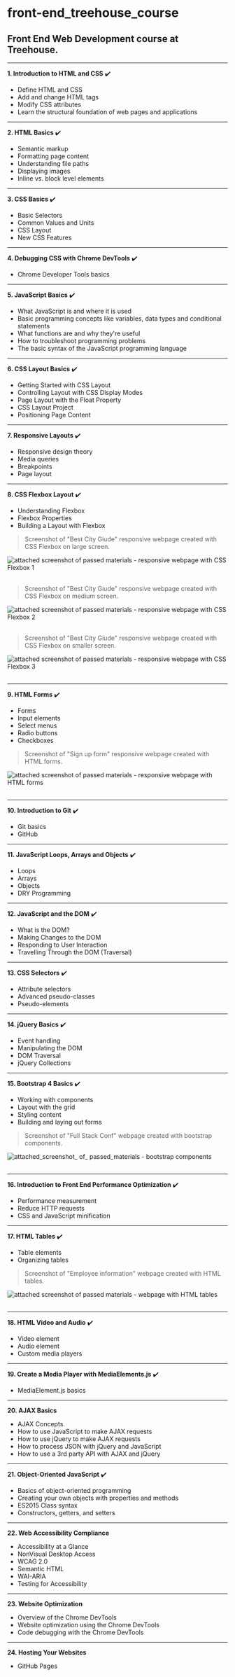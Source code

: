 # front-end_treehouse_course
## Front End Web Development course at Treehouse.
- - -
**1. Introduction to HTML and CSS**  :heavy_check_mark:
* Define HTML and CSS
* Add and change HTML tags
* Modify CSS attributes
* Learn the structural foundation of web pages and applications
- - -
**2. HTML Basics** :heavy_check_mark:
* Semantic markup
* Formatting page content
* Understanding file paths
* Displaying images
* Inline vs. block level elements
- - -
**3. CSS Basics** :heavy_check_mark:
* Basic Selectors
* Common Values and Units
* CSS Layout
* New CSS Features
- - -
**4. Debugging CSS with Chrome DevTools** :heavy_check_mark:
* Chrome Developer Tools basics
- - -
**5. JavaScript Basics** :heavy_check_mark:
* What JavaScript is and where it is used
* Basic programming concepts like variables, data types and conditional statements
* What functions are and why they're useful
* How to troubleshoot programming problems
* The basic syntax of the JavaScript programming language
- - -
**6. CSS Layout Basics** :heavy_check_mark:
* Getting Started with CSS Layout
* Controlling Layout with CSS Display Modes
* Page Layout with the Float Property
* CSS Layout Project
* Positioning Page Content
- - -
**7. Responsive Layouts** :heavy_check_mark:
* Responsive design theory
* Media queries
* Breakpoints
* Page layout
- - -
**8. CSS Flexbox Layout** :heavy_check_mark:
* Understanding Flexbox
* Flexbox Properties
* Building a Layout with Flexbox

> Screenshot of "Best City Giude" responsive webpage created with CSS Flexbox on large screen.

![attached screenshot of passed materials - responsive webpage with CSS Flexbox 1](img_final_scrn/css_flexbox_1.jpg)    <br/><br/>

> Screenshot of "Best City Giude" responsive webpage created with CSS Flexbox on medium screen.

![attached screenshot of passed materials - responsive webpage with CSS Flexbox 2](img_final_scrn/css_flexbox_2b.jpg)    <br/><br/>

> Screenshot of "Best City Giude" responsive webpage created with CSS Flexbox on smaller screen.

![attached screenshot of passed materials - responsive webpage with CSS Flexbox 3](img_final_scrn/css_flexbox_3b.jpg)    <br/><br/>

  - - -
**9. HTML Forms** :heavy_check_mark:
* Forms
* Input elements
* Select menus
* Radio buttons
* Checkboxes

> Screenshot of "Sign up form" responsive webpage created with HTML forms.

![attached screenshot of passed materials - responsive webpage with HTML forms](img_final_scrn/html_forms.jpg)    <br/><br/>

- - -
**10. Introduction to Git** :heavy_check_mark:
* Git basics
* GitHub 
- - -
**11. JavaScript Loops, Arrays and Objects** :heavy_check_mark:
* Loops
* Arrays
* Objects
* DRY Programming
- - -
**12. JavaScript and the DOM** :heavy_check_mark:
* What is the DOM?
* Making Changes to the DOM
* Responding to User Interaction
* Travelling Through the DOM (Traversal)
- - -
**13. CSS Selectors** :heavy_check_mark:
* Attribute selectors
* Advanced pseudo-classes
* Pseudo-elements
- - -
**14. jQuery Basics** :heavy_check_mark:
* Event handling
* Manipulating the DOM
* DOM Traversal
* jQuery Collections
- - -
**15. Bootstrap 4 Basics** :heavy_check_mark:
* Working with components
* Layout with the grid
* Styling content
* Building and laying out forms

> Screenshot of "Full Stack Conf" webpage created with bootstrap components.

![attached_screenshot_ of_ passed_materials - bootstrap components](img_final_scrn/bootstrap_4_components.jpg)    <br/><br/>

- - -
**16. Introduction to Front End Performance Optimization** :heavy_check_mark:
* Performance measurement
* Reduce HTTP requests
* CSS and JavaScript minification
- - -
**17. HTML Tables** :heavy_check_mark:
* Table elements
* Organizing tables

> Screenshot of "Employee information" webpage created with HTML tables.

![attached screenshot of passed materials - webpage with HTML tables](img_final_scrn/html_tables.jpg)    <br/><br/>

- - -
**18. HTML Video and Audio** :heavy_check_mark:
* Video element
* Audio element
* Custom media players
- - -
**19. Create a Media Player with MediaElements.js** :heavy_check_mark:
* MediaElement.js basics
- - -
**20. AJAX Basics**
* AJAX Concepts
* How to use JavaScript to make AJAX requests
* How to use jQuery to make AJAX requests
* How to process JSON with jQuery and JavaScript
* How to use a 3rd party API with AJAX and jQuery
- - -
**21. Object-Oriented JavaScript** :heavy_check_mark:
* Basics of object-oriented programming
* Creating your own objects with properties and methods
* ES2015 Class syntax
* Constructors, getters, and setters
- - -
**22. Web Accessibility Compliance**
* Accessibility at a Glance
* NonVisual Desktop Access
* WCAG 2.0
* Semantic HTML
* WAI-ARIA
* Testing for Accessibility
- - -
**23. Website Optimization**
* Overview of the Chrome DevTools
* Website optimization using the Chrome DevTools
* Code debugging with the Chrome DevTools
- - -
**24. Hosting Your Websites** 
* GitHub Pages






